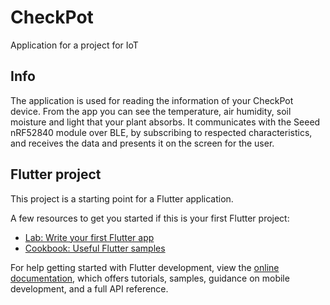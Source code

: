 # CheckPot

Application for a project for IoT

## Info

The application is used for reading the information of your CheckPot device. From the app you can see the temperature, air humidity, soil moisture and light that your plant absorbs. It communicates with the Seeed nRF52840 module over BLE, by subscribing to respected characteristics, and receives the data and presents it on the screen for the user.

## Flutter project
This project is a starting point for a Flutter application.

A few resources to get you started if this is your first Flutter project:

- [Lab: Write your first Flutter app](https://docs.flutter.dev/get-started/codelab)
- [Cookbook: Useful Flutter samples](https://docs.flutter.dev/cookbook)

For help getting started with Flutter development, view the
[online documentation](https://docs.flutter.dev/), which offers tutorials,
samples, guidance on mobile development, and a full API reference.
